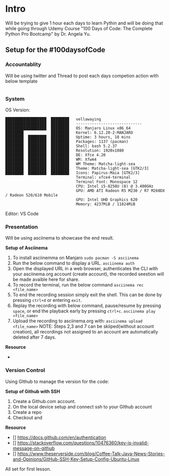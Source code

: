 # Intro

Will be trying to give 1 hour each days to learn Pythin and will be doing that while going through Udemy Course "100 Days of Code: The Complete Python Pro Bootcamp" by Dr. Angela Yu.

## Setup for the #100daysofCode

### Accountablity

Will be using twitter and Thread to post each days competion action with below template

```code: text
```

### System
OS Version:
```code:html
██████████████████  ████████   vellawaying 
██████████████████  ████████   ----------------------------- 
██████████████████  ████████   OS: Manjaro Linux x86_64 
████████            ████████   Kernel: 6.12.20-2-MANJARO 
████████  ████████  ████████   Uptime: 3 hours, 18 mins 
████████  ████████  ████████   Packages: 1137 (pacman) 
████████  ████████  ████████   Shell: bash 5.2.37 
████████  ████████  ████████   Resolution: 1920x1080 
████████  ████████  ████████   DE: Xfce 4.20 
████████  ████████  ████████   WM: Xfwm4 
████████  ████████  ████████   WM Theme: Matcha-light-sea 
████████  ████████  ████████   Theme: Matcha-light-sea [GTK2/3] 
████████  ████████  ████████   Icons: Papirus-Maia [GTK2/3] 
                               Terminal: xfce4-terminal 
                               Terminal Font: Monospace 12 
                               CPU: Intel i5-8250U (8) @ 3.400GHz 
                               GPU: AMD ATI Radeon R5 M230 / R7 M260DX / Radeon 520/610 Mobile 
                               GPU: Intel UHD Graphics 620 
                               Memory: 4237MiB / 11824MiB
```
Editor: VS Code

### Presentation

Will be using asciinema to showcase the end result.

**Setup of Asciinema**

1. To install asciinemma on Manjaro
`sudo pacman -S asciinema`
2. Run the below command to display a URL.
`asciinema auth`
3. Open the displayed URL in a web browser, authenticates the CLI with your asciinema.org account (create account), the recorded seestion will be made avaible here for share.
4. To record the terminal, run the below command
`asciinema rec <file_name>`
5. To end the recording session simply exit the shell. This can be done by pressing `ctrl+d` or entering `exit`.
6. Replay the recording with below command, pause/resume by pressing `space`, or end the playback early by pressing `ctrl+c`.
`asciinema play <file_name>`
7. Upload the  recording to asciinema.org with:
`asciinema upload <file_name>`
NOTE: Steps 2,3 and 7 can be skiiped(without account creation), all recordings not assigned to an account are automatically deleted after 7 days.  

**Resource** 
- [](https://docs.asciinema.org/getting-started/)

### Version Control

Using GIthub to manage the version for the code:

**Setup of Github with SSH**
1. Create a Github.com account.
2. On the local device setup and connect ssh to your GIthub account
3. Create a repo
4. Checkout and 

**Resource** 
- [] https://docs.github.com/en/authentication
- [] https://stackoverflow.com/questions/10476360/key-is-invalid-message-on-github
- [] https://www.theserverside.com/blog/Coffee-Talk-Java-News-Stories-and-Opinions/GitHub-SSH-Key-Setup-Config-Ubuntu-Linux


All set for first lesson.

